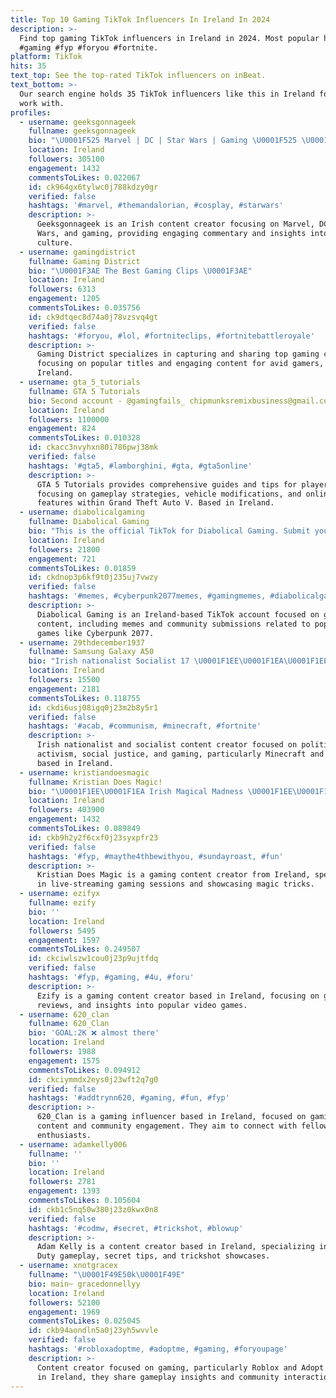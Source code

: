 ```yaml
---
title: Top 10 Gaming TikTok Influencers In Ireland In 2024
description: >-
  Find top gaming TikTok influencers in Ireland in 2024. Most popular hashtags:
  #gaming #fyp #foryou #fortnite.
platform: TikTok
hits: 35
text_top: See the top-rated TikTok influencers on inBeat.
text_bottom: >-
  Our search engine holds 35 TikTok influencers like this in Ireland for you to
  work with.
profiles:
  - username: geeksgonnageek
    fullname: geeksgonnageek
    bio: "\U0001F525 Marvel | DC | Star Wars | Gaming \U0001F525 \U0001F642 Follow us on Instagram \U0001F642"
    location: Ireland
    followers: 305100
    engagement: 1432
    commentsToLikes: 0.022067
    id: ck964gx6tylwc0j788kdzy0gr
    verified: false
    hashtags: '#marvel, #themandalorian, #cosplay, #starwars'
    description: >-
      Geeksgonnageek is an Irish content creator focusing on Marvel, DC, Star
      Wars, and gaming, providing engaging commentary and insights into popular
      culture.
  - username: gamingdistrict
    fullname: Gaming District
    bio: "\U0001F3AE The Best Gaming Clips \U0001F3AE"
    location: Ireland
    followers: 6313
    engagement: 1205
    commentsToLikes: 0.035756
    id: ck9dtqec8d74a0j78vzsvq4gt
    verified: false
    hashtags: '#foryou, #lol, #fortniteclips, #fortnitebattleroyale'
    description: >-
      Gaming District specializes in capturing and sharing top gaming clips,
      focusing on popular titles and engaging content for avid gamers, based in
      Ireland.
  - username: gta_5_tutorials
    fullname: GTA 5 Tutorials
    bio: Second account - @gamingfails_ chipmunksremixbusiness@gmail.com
    location: Ireland
    followers: 1100000
    engagement: 824
    commentsToLikes: 0.010328
    id: ckacc3nvyhxn80i786pwj38mk
    verified: false
    hashtags: '#gta5, #lamborghini, #gta, #gta5online'
    description: >-
      GTA 5 Tutorials provides comprehensive guides and tips for players,
      focusing on gameplay strategies, vehicle modifications, and online
      features within Grand Theft Auto V. Based in Ireland.
  - username: diabolicalgaming
    fullname: Diabolical Gaming
    bio: "This is the official TikTok for Diabolical Gaming. Submit your videos below!\U0001F447\U0001F3FE"
    location: Ireland
    followers: 21800
    engagement: 721
    commentsToLikes: 0.01859
    id: ckdnop3p6kf9t0j235uj7vwzy
    verified: false
    hashtags: '#memes, #cyberpunk2077memes, #gamingmemes, #diabolicalgaming'
    description: >-
      Diabolical Gaming is an Ireland-based TikTok account focused on gaming
      content, including memes and community submissions related to popular
      games like Cyberpunk 2077.
  - username: 29thdecember1937
    fullname: Samsung Galaxy A50
    bio: "Irish nationalist Socialist 17 \U0001F1EE\U0001F1EA\U0001F1EE\U0001F1EA✊\U0001F3FB\U0001F3F4\U000E0067\U000E0062\U000E0073\U000E0063\U000E0074\U000E007F\U0001F1F5\U0001F1F8"
    location: Ireland
    followers: 15500
    engagement: 2181
    commentsToLikes: 0.118755
    id: ckdi6usj08igq0j23m2b8y5r1
    verified: false
    hashtags: '#acab, #communism, #minecraft, #fortnite'
    description: >-
      Irish nationalist and socialist content creator focused on political
      activism, social justice, and gaming, particularly Minecraft and Fortnite,
      based in Ireland.
  - username: kristiandoesmagic
    fullname: Kristian Does Magic!
    bio: "\U0001F1EE\U0001F1EA Irish Magical Madness \U0001F1EE\U0001F1EA"
    location: Ireland
    followers: 403900
    engagement: 1432
    commentsToLikes: 0.089849
    id: ckb9h2y2f6cxf0j23syxpfr23
    verified: false
    hashtags: '#fyp, #maythe4thbewithyou, #sundayroast, #fun'
    description: >-
      Kristian Does Magic is a gaming content creator from Ireland, specializing
      in live-streaming gaming sessions and showcasing magic tricks.
  - username: ezifyx
    fullname: ezify
    bio: ''
    location: Ireland
    followers: 5495
    engagement: 1597
    commentsToLikes: 0.249507
    id: ckciwlszw1cou0j23p9ujtfdq
    verified: false
    hashtags: '#fyp, #gaming, #4u, #foru'
    description: >-
      Ezify is a gaming content creator based in Ireland, focusing on gameplay,
      reviews, and insights into popular video games.
  - username: 620_clan
    fullname: 620_Clan
    bio: 'GOAL:2K ❌ almost there'
    location: Ireland
    followers: 1988
    engagement: 1575
    commentsToLikes: 0.094912
    id: ckciymmdx2eys0j23wft2q7g0
    verified: false
    hashtags: '#addtrynn620, #gaming, #fun, #fyp'
    description: >-
      620_Clan is a gaming influencer based in Ireland, focused on gaming
      content and community engagement. They aim to connect with fellow gaming
      enthusiasts.
  - username: adamkelly006
    fullname: ''
    bio: ''
    location: Ireland
    followers: 2781
    engagement: 1393
    commentsToLikes: 0.105604
    id: ckb1c5nq50w380j23z0kwx0n8
    verified: false
    hashtags: '#codmw, #secret, #trickshot, #blowup'
    description: >-
      Adam Kelly is a content creator based in Ireland, specializing in Call of
      Duty gameplay, secret tips, and trickshot showcases.
  - username: xnotgracex
    fullname: "\U0001F49E50k\U0001F49E"
    bio: main~ gracedonnellyy
    location: Ireland
    followers: 52100
    engagement: 1969
    commentsToLikes: 0.025045
    id: ckb94aondln5a0j23yh5wvvle
    verified: false
    hashtags: '#robloxadoptme, #adoptme, #gaming, #foryoupage'
    description: >-
      Content creator focused on gaming, particularly Roblox and Adopt Me. Based
      in Ireland, they share gameplay insights and community interactions.
---
```



